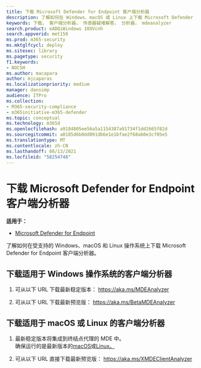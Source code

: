 ```yaml
---
title: 下载 Microsoft Defender for Endpoint 客户端分析器
description: 了解如何在 Windows、macOS 或 Linux 上下载 Microsoft Defender for Endpoint Client Analyzer。
keywords: 下载， 客户端分析器， 传感器疑难解答， 分析器， mdeanalyzer
search.product: eADQiWindows 10XVcnh
search.appverid: met150
ms.prod: m365-security
ms.mktglfcycl: deploy
ms.sitesec: library
ms.pagetype: security
f1.keywords:
- NOCSH
ms.author: macapara
author: mjcaparas
ms.localizationpriority: medium
manager: dansimp
audience: ITPro
ms.collection:
- M365-security-compliance
- m365initiative-m365-defender
ms.topic: conceptual
ms.technology: m365d
ms.openlocfilehash: a9184805ee56a5a1154387a91734f1dd2665f82d
ms.sourcegitcommit: a0185d6b0dd091db6e1e1bfae2f68ab0e3cf05e5
ms.translationtype: MT
ms.contentlocale: zh-CN
ms.lasthandoff: 08/13/2021
ms.locfileid: "58254748"
---
```

#  <a name="download-the-microsoft-defender-for-endpoint-client-analyzer"></a>下载 Microsoft Defender for Endpoint 客户端分析器

**适用于：**
- [Microsoft Defender for Endpoint](https://go.microsoft.com/fwlink/p/?linkid=2146631)

了解如何在受支持的 Windows、macOS 和 Linux 操作系统上下载 Microsoft Defender for Endpoint 客户端分析器。

## <a name="download-client-analyzer-for-windows-os"></a>下载适用于 Windows 操作系统的客户端分析器

1.  可从以下 URL 下载最新稳定版本： <https://aka.ms/MDEAnalyzer>

2.  可从以下 URL 下载最新预览版： <https://aka.ms/BetaMDEAnalyzer>

##  <a name="download-client-analyzer-for-macos-or-linux"></a>下载适用于 macOS 或 Linux 的客户端分析器

1.  最新稳定版本将集成到终结点代理的 MDE 中。  
    确保运行的是最新版本的[macOS](mac-whatsnew.md)或[Linux。](linux-whatsnew.md)

2.  可从以下 URL 直接下载最新预览版： <https://aka.ms/XMDEClientAnalyzer>



